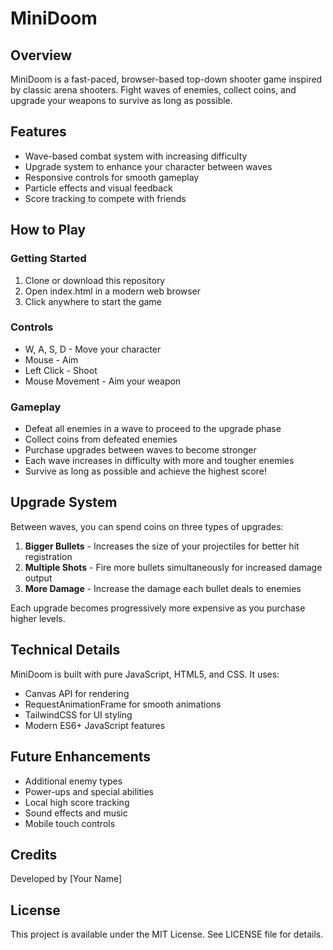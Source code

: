 # MiniDoom

## Overview
MiniDoom is a fast-paced, browser-based top-down shooter game inspired by classic arena shooters. Fight waves of enemies, collect coins, and upgrade your weapons to survive as long as possible.

<!-- <img alt="Game Screenshot" src="https://via.placeholder.com/800x400?text=MiniDoom+Screenshot"> -->

## Features
- Wave-based combat system with increasing difficulty
- Upgrade system to enhance your character between waves
- Responsive controls for smooth gameplay
- Particle effects and visual feedback
- Score tracking to compete with friends

## How to Play

### Getting Started
1. Clone or download this repository
2. Open index.html in a modern web browser
3. Click anywhere to start the game

### Controls
- W, A, S, D - Move your character
- Mouse - Aim
- Left Click - Shoot
- Mouse Movement - Aim your weapon

### Gameplay
- Defeat all enemies in a wave to proceed to the upgrade phase
- Collect coins from defeated enemies
- Purchase upgrades between waves to become stronger
- Each wave increases in difficulty with more and tougher enemies
- Survive as long as possible and achieve the highest score!

## Upgrade System
Between waves, you can spend coins on three types of upgrades:

1. **Bigger Bullets** - Increases the size of your projectiles for better hit registration
2. **Multiple Shots** - Fire more bullets simultaneously for increased damage output
3. **More Damage** - Increase the damage each bullet deals to enemies

Each upgrade becomes progressively more expensive as you purchase higher levels.

## Technical Details
MiniDoom is built with pure JavaScript, HTML5, and CSS. It uses:
- Canvas API for rendering
- RequestAnimationFrame for smooth animations
- TailwindCSS for UI styling
- Modern ES6+ JavaScript features

## Future Enhancements
- Additional enemy types
- Power-ups and special abilities
- Local high score tracking
- Sound effects and music
- Mobile touch controls

## Credits
Developed by [Your Name]

## License
This project is available under the MIT License. See LICENSE file for details.